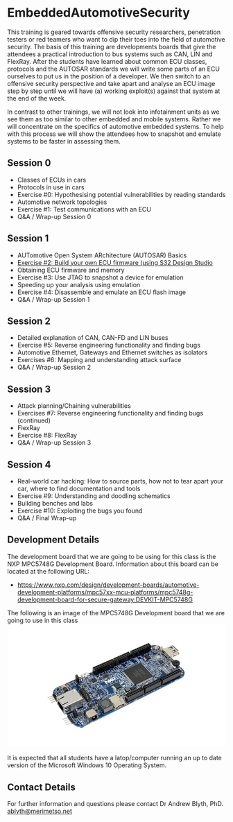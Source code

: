 # EmbeddedAutomotiveSecurity

This training is geared towards offensive security researchers, penetration testers or red teamers who want to dip their toes into the field of automotive security. The basis of this training are developments boards that give the attendees a practical introduction to bus systems such as CAN, LIN and FlexRay. After the students have learned about common ECU classes, protocols and the AUTOSAR standards we will write some parts of an ECU ourselves to put us in the position of a developer. We then switch to an offensive security perspective and take apart and analyse an ECU image step by step until we will have (a) working exploit(s) against that system at the end of the week.

In contrast to other trainings, we will not look into infotainment units as we see them as too similar to other embedded and mobile systems. Rather we will concentrate on the specifics of automotive embedded systems. To help with this process we will show the attendees how to snapshot and emulate systems to be faster in assessing them.

## Session 0

* Classes of ECUs in cars
* Protocols in use in cars
* Exercise #0: Hypothesising potential vulnerabilities by reading standards
* Automotive network topologies
* Exercise #1: Test communications with an ECU
* Q&A / Wrap-up Session 0

## Session 1
* AUTomotive Open System ARchitecture (AUTOSAR) Basics
* [Exercise #2: Build your own ECU firmware (using S32 Design Studio](https://github.com/Merimetso-Code/EmbeddedAutomotiveSecurity/blob/main/Exercise2.md) 
* Obtaining ECU firmware and memory
* Exercise #3: Use JTAG to snapshot a device for emulation
* Speeding up your analysis using emulation
* Exercise #4: Disassemble and emulate an ECU flash image
* Q&A / Wrap-up Session 1

## Session 2

* Detailed explanation of CAN, CAN-FD and LIN buses
* Exercise #5: Reverse engineering functionality and finding bugs
* Automotive Ethernet, Gateways and Ethernet switches as isolators
* Exercises #6: Mapping and understanding attack surface
* Q&A / Wrap-up Session 2

## Session 3

* Attack planning/Chaining vulnerabilities
* Exercises #7: Reverse engineering functionality and finding bugs (continued)
* FlexRay
* Exercise #8: FlexRay
* Q&A / Wrap-up Session 3

## Session 4
* Real-world car hacking: How to source parts, how not to tear apart your car, where to find documentation and tools
* Exercise #9: Understanding and doodling schematics
* Building benches and labs
* Exercise #10: Exploiting the bugs you found
* Q&A / Final Wrap-up

## Development Details

The development board that we are going to be using for this class is the NXP MPC5748G Development Board. Information about this board can be located at the following URL:

* https://www.nxp.com/design/development-boards/automotive-development-platforms/mpc57xx-mcu-platforms/mpc5748g-development-board-for-secure-gateway:DEVKIT-MPC5748G 

The following is an image of the MPC5748G Development board that we are going to use in this class
![MPC5748G](DEVKIT-MPC5748G-BD.jpg)

It is expected that all students have a latop/computer running an up to date version of the Microsoft Windows 10 Operating System.

## Contact Details

For further information and questions please contact Dr Andrew Blyth, PhD. <ablyth@merimetso.net>
